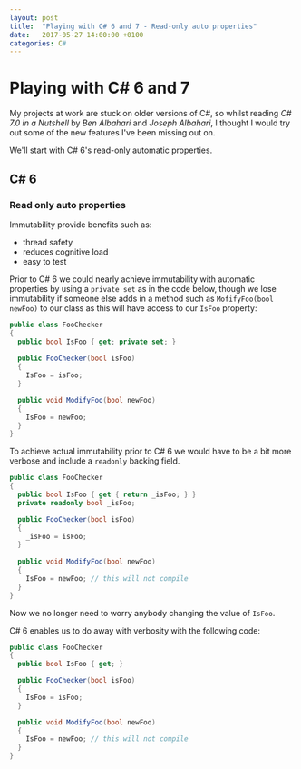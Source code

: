 ```yaml
---
layout: post
title:  "Playing with C# 6 and 7 - Read-only auto properties"
date:   2017-05-27 14:00:00 +0100
categories: C#
---
```


# Playing with C# 6 and 7

My projects at work are stuck on older versions of C#, so whilst reading *C# 7.0 in a Nutshell* by *Ben Albahari* and *Joseph Albahari*, I thought I would try out some of the new features I've been missing out on.

We'll start with C# 6's read-only automatic properties.

## C# 6

### Read only auto properties

Immutability provide benefits such as:

 * thread safety
 * reduces cognitive load
 * easy to test

Prior to C# 6 we could nearly achieve immutability with automatic properties by using a `private set` as in the code below, though we lose immutability if someone else adds in a method such as `MofifyFoo(bool newFoo)` to our class as this will have access to our `IsFoo` property:

```csharp
public class FooChecker
{
  public bool IsFoo { get; private set; }
  
  public FooChecker(bool isFoo)
  {
    IsFoo = isFoo;
  }

  public void ModifyFoo(bool newFoo)
  {
    IsFoo = newFoo;
  }
}
```

To achieve actual immutability prior to C# 6 we would have to be a bit more verbose and include a `readonly` backing field.

```csharp
public class FooChecker
{
  public bool IsFoo { get { return _isFoo; } }
  private readonly bool _isFoo;

  public FooChecker(bool isFoo)
  {
    _isFoo = isFoo;
  }
  
  public void ModifyFoo(bool newFoo)
  {
    IsFoo = newFoo; // this will not compile
  }
}
```

Now we no longer need to worry anybody changing the value of `IsFoo`.

C# 6 enables us to do away with verbosity with the following code:

```csharp
public class FooChecker
{
  public bool IsFoo { get; }

  public FooChecker(bool isFoo) 
  {
    IsFoo = isFoo;
  }

  public void ModifyFoo(bool newFoo)
  {
    IsFoo = newFoo; // this will not compile
  }
}
```